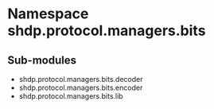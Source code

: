 Namespace shdp.protocol.managers.bits
=====================================

Sub-modules
-----------
* shdp.protocol.managers.bits.decoder
* shdp.protocol.managers.bits.encoder
* shdp.protocol.managers.bits.lib